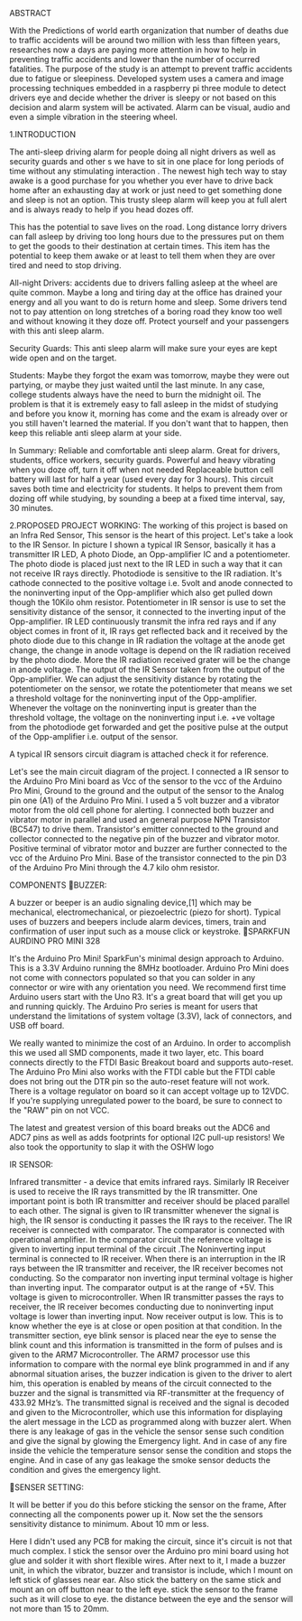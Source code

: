 ABSTRACT


With the Predictions of world earth organization that number of deaths due to traffic accidents will be around two million with less than fifteen years, researches now a days are paying more attention in how to help in preventing traffic accidents and lower than the number of occurred fatalities. The purpose of the study is an attempt to prevent traffic accidents due to fatigue or sleepiness. Developed system uses a camera and image processing techniques embedded in a raspberry pi three module to detect drivers eye and decide whether the driver is sleepy or not based on this decision and alarm system will be activated. Alarm can be visual, audio and even a simple vibration in the steering wheel.




 1.INTRODUCTION


The anti-sleep driving alarm for people doing all night drivers as well as security guards and other s we have to sit in one place for long periods of time without any stimulating interaction . The newest high tech way to stay awake is a good purchase for you whether you ever have to drive back home after an exhausting day at work or just need to get something done and sleep is not an option. This trusty sleep alarm will keep you at full alert and is always ready to help if you head dozes off.

 This has the potential to save lives on the road. Long distance lorry drivers can fall asleep by driving too long hours due to the pressures put on them to get the goods to their destination at certain times. This item has the potential to keep them awake or at least to tell them when they are over tired and need to stop driving.

All-night Drivers: accidents due to drivers falling asleep at the wheel are quite common. Maybe a long and tiring day at the office has drained your energy and all you want to do is return home and sleep. Some drivers tend not to pay attention on long stretches of a boring road they know too well and without knowing it they doze off. Protect yourself and your passengers with this anti sleep alarm.

Security Guards: This anti sleep alarm will make sure your eyes are kept wide open and on the target.

Students: Maybe they forgot the exam was tomorrow, maybe they were out partying, or maybe they just waited until the last minute. In any case, college students always have the need to burn the midnight oil. The problem is that it is extremely easy to fall asleep in the midst of studying and before you know it, morning has come and the exam is already over or you still haven't learned the material. If you don't want that to happen, then keep this reliable anti sleep alarm at your side.

In Summary:
Reliable and comfortable anti sleep alarm.
Great for drivers, students, office workers, security guards.
Powerful and heavy vibrating when you doze off, turn it off when not needed
Replaceable button cell battery will last for half a year (used every day for 3 hours).
This circuit saves both time and electricity for students. It helps to prevent them from dozing off while studying, by sounding a beep at a fixed time interval, say, 30 minutes.


2.PROPOSED PROJECT
WORKING:
 The working of this project is based on an Infra Red Sensor, This sensor is the heart of this project.
Let's take a look to the IR Sensor. In picture I shown a typical IR Sensor, basically it has a transmitter IR LED, A photo Diode, an Opp-amplifier IC and a potentiometer.
The photo diode is placed just next to the IR LED in such a way that it can not receive IR rays directly. Photodiode is sensitive to the IR radiation. It's cathode connected to the positive voltage i.e. 5volt and anode connected to the noninverting input of the Opp-amplifier which also get pulled down though the 10Kilo ohm resistor. Potentiometer in IR sensor is use to set the sensitivity distance of the sensor, it connected to the inverting input of the Opp-amplifier. IR LED continuously transmit the infra red rays and if any object comes in front of it, IR rays get reflected back and it received by the photo diode due to this change in IR radiation the voltage at the anode get change, the change in anode voltage is depend on the IR radiation received by the photo diode. More the IR radiation received grater will be the change in anode voltage. The output of the IR Sensor taken from the output of the Opp-amplifier. We can adjust the sensitivity distance by rotating the potentiometer on the sensor, we rotate the potentiometer that means we set a threshold voltage for the noninverting input of the Opp-amplifier. Whenever the voltage on the noninverting input is greater than the threshold voltage, the voltage on the noninverting input i.e. +ve voltage from the photodiode get forwarded and get the positive pulse at the output of the Opp-amplifier i.e. output of the sensor.

A typical IR sensors circuit diagram is attached check it for reference.

Let's see the main circuit diagram of the project. I connected a IR sensor to the Arduino Pro Mini board as Vcc of the sensor to the vcc of the Arduino Pro Mini, Ground to the ground and the output of the sensor to the Analog pin one (A1) of the Arduino Pro Mini. I used a 5 volt buzzer and a vibrator motor from the old cell phone for alerting. I connected both buzzer and vibrator motor in parallel and used an general purpose NPN Transistor (BC547) to drive them. Transistor's emitter connected to the ground and collector connected to the negative pin of the buzzer and vibrator motor. Positive terminal of vibrator motor and buzzer are further connected to the vcc of the Arduino Pro Mini. Base of the transistor connected to the pin D3 of the Arduino Pro Mini through the 4.7 kilo ohm resistor.



 COMPONENTS
BUZZER: 



A buzzer or beeper is an audio signaling device,[1] which may be mechanical, electromechanical, or piezoelectric (piezo for short). Typical uses of buzzers and beepers include alarm devices, timers, train and confirmation of user input such as a mouse click or keystroke.
SPARKFUN AURDINO PRO MINI 328



It's the Arduino Pro Mini! SparkFun's minimal design approach to Arduino. This is a 3.3V Arduino running the 8MHz bootloader. Arduino Pro Mini does not come with connectors populated so that you can solder in any connector or wire with any orientation you need. We recommend first time Arduino users start with the Uno R3. It's a great board that will get you up and running quickly. The Arduino Pro series is meant for users that understand the limitations of system voltage (3.3V), lack of connectors, and USB off board.

We really wanted to minimize the cost of an Arduino. In order to accomplish this we used all SMD components, made it two layer, etc. This board connects directly to the FTDI Basic Breakout board and supports auto-reset. The Arduino Pro Mini also works with the FTDI cable but the FTDI cable does not bring out the DTR pin so the auto-reset feature will not work. There is a voltage regulator on board so it can accept voltage up to 12VDC. If you're supplying unregulated power to the board, be sure to connect to the "RAW" pin on not VCC.

The latest and greatest version of this board breaks out the ADC6 and ADC7 pins as well as adds footprints for optional I2C pull-up resistors! We also took the opportunity to slap it with the OSHW logo

IR SENSOR:

 Infrared transmitter - a device that emits infrared rays. 
Similarly IR Receiver is used to receive the IR rays 
transmitted by the IR transmitter. One important point is 
both IR transmitter and receiver should be placed parallel to 
each other. The signal is given to IR transmitter whenever 
the signal is high, the IR sensor is conducting it passes the 
IR rays to the receiver. The IR receiver is connected with 
comparator. The comparator is connected with operational 
amplifier. In the comparator circuit the reference voltage is 
given to inverting input terminal of the circuit .The Noninverting input terminal is connected to IR receiver. When 
there is an interruption in the IR rays between the IR 
transmitter and receiver, the IR receiver becomes not 
conducting. So the comparator non inverting input terminal 
voltage is higher than inverting input. The comparator 
output is at the range of +5V. This voltage is given to 
microcontroller. When IR transmitter passes the rays to 
receiver, the IR receiver becomes conducting due to noninverting input voltage is lower than inverting input. Now
 receiver output is low. This is to know whether the eye is at 
close or open position at that condition. 
In the transmitter section, eye blink sensor is placed near the 
eye to sense the blink count and this information is 
transmitted in the form of pulses and is given to the ARM7 
Microcontroller. The ARM7 processor use this information 
to compare with the normal eye blink programmed in and if 
any abnormal situation arises, the buzzer indication is given 
to the driver to alert him, this operation is enabled by means 
of the circuit connected to the buzzer and the signal is 
transmitted via RF-transmitter at the frequency of 433.92 
MHz’s. The transmitted signal is received and the signal is 
decoded and given to the Microcontroller, which use this 
information for displaying the alert message in the LCD as 
programmed along with buzzer alert. When there is any 
leakage of gas in the vehicle the sensor sense such condition 
and give the signal by glowing the Emergency light. And in 
case of any fire inside the vehicle the temperature sensor 
sense the condition and stops the engine. And in case of any 
gas leakage the smoke sensor deducts the condition and 
gives the emergency light.




SENSER SETTING:



It will be better if you do this before sticking the sensor on the frame, After connecting all the components power up it. Now set the the sensors sensitivity distance to minimum. About 10 mm or less.







Here I didn't used any PCB for making the circuit, since it's circuit is not that much complex. I stick the sensor over the Arduino pro mini board using hot glue and solder it with short flexible wires. After next to it, I made a buzzer unit, in which the vibrator, buzzer and transistor is include, which I mount on left stick of glasses near ear. Also stick the battery on the same stick and mount an on off button near to the left eye. stick the sensor to the frame such as it will close to eye. the distance between the eye and the sensor will not more than 15 to 20mm.




